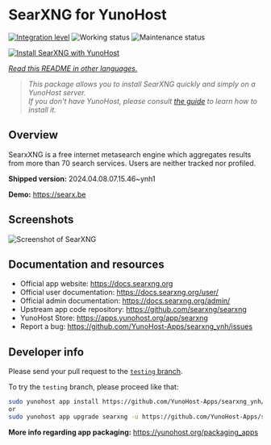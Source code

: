 <!--
N.B.: This README was automatically generated by <https://github.com/YunoHost/apps/tree/master/tools/readme_generator>
It shall NOT be edited by hand.
-->

# SearXNG for YunoHost

[![Integration level](https://dash.yunohost.org/integration/searxng.svg)](https://dash.yunohost.org/appci/app/searxng) ![Working status](https://ci-apps.yunohost.org/ci/badges/searxng.status.svg) ![Maintenance status](https://ci-apps.yunohost.org/ci/badges/searxng.maintain.svg)

[![Install SearXNG with YunoHost](https://install-app.yunohost.org/install-with-yunohost.svg)](https://install-app.yunohost.org/?app=searxng)

*[Read this README in other languages.](./ALL_README.md)*

> *This package allows you to install SearXNG quickly and simply on a YunoHost server.*  
> *If you don't have YunoHost, please consult [the guide](https://yunohost.org/install) to learn how to install it.*

## Overview

SearxXNG is a free internet metasearch engine which aggregates results from more than 70 search services. Users are neither tracked nor profiled.


**Shipped version:** 2024.04.08.07.15.46~ynh1

**Demo:** <https://searx.be>

## Screenshots

![Screenshot of SearXNG](./doc/screenshots/screenshot_1.png)

## Documentation and resources

- Official app website: <https://docs.searxng.org>
- Official user documentation: <https://docs.searxng.org/user/>
- Official admin documentation: <https://docs.searxng.org/admin/>
- Upstream app code repository: <https://github.com/searxng/searxng>
- YunoHost Store: <https://apps.yunohost.org/app/searxng>
- Report a bug: <https://github.com/YunoHost-Apps/searxng_ynh/issues>

## Developer info

Please send your pull request to the [`testing` branch](https://github.com/YunoHost-Apps/searxng_ynh/tree/testing).

To try the `testing` branch, please proceed like that:

```bash
sudo yunohost app install https://github.com/YunoHost-Apps/searxng_ynh/tree/testing --debug
or
sudo yunohost app upgrade searxng -u https://github.com/YunoHost-Apps/searxng_ynh/tree/testing --debug
```

**More info regarding app packaging:** <https://yunohost.org/packaging_apps>
